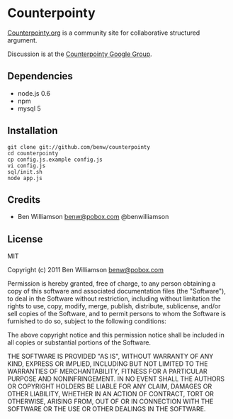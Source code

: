 # Counterpointy

[Counterpointy.org][counterpointy] is a community site for collaborative structured argument.

Discussion is at the [Counterpointy Google Group][group].

[counterpointy]: http://counterpointy.org
[group]: https://groups.google.com/group/counterpointy


## Dependencies

* node.js 0.6
* npm
* mysql 5


## Installation

    git clone git://github.com/benw/counterpointy
    cd counterpointy
    cp config.js.example config.js
    vi config.js
    sql/init.sh
    node app.js


## Credits

* Ben Williamson <benw@pobox.com> @benwilliamson


## License

MIT

Copyright (c) 2011 Ben Williamson <benw@pobox.com>

Permission is hereby granted, free of charge, to any person obtaining a copy of this software and associated documentation files (the "Software"), to deal in the Software without restriction, including without limitation the rights to use, copy, modify, merge, publish, distribute, sublicense, and/or sell copies of the Software, and to permit persons to whom the Software is furnished to do so, subject to the following conditions:

The above copyright notice and this permission notice shall be included in all copies or substantial portions of the Software.

THE SOFTWARE IS PROVIDED "AS IS", WITHOUT WARRANTY OF ANY KIND, EXPRESS OR IMPLIED, INCLUDING BUT NOT LIMITED TO THE WARRANTIES OF MERCHANTABILITY, FITNESS FOR A PARTICULAR PURPOSE AND NONINFRINGEMENT. IN NO EVENT SHALL THE AUTHORS OR COPYRIGHT HOLDERS BE LIABLE FOR ANY CLAIM, DAMAGES OR OTHER LIABILITY, WHETHER IN AN ACTION OF CONTRACT, TORT OR OTHERWISE, ARISING FROM, OUT OF OR IN CONNECTION WITH THE SOFTWARE OR THE USE OR OTHER DEALINGS IN THE SOFTWARE.
